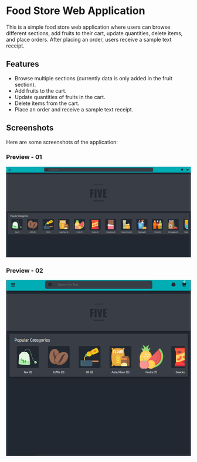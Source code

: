 # Food Store Web Application

This is a simple food store web application where users can browse different sections, add fruits to their cart, update quantities, delete items, and place orders. After placing an order, users receive a sample text receipt.

## Features

- Browse multiple sections (currently data is only added in the fruit section).
- Add fruits to the cart.
- Update quantities of fruits in the cart.
- Delete items from the cart.
- Place an order and receive a sample text receipt.

## Screenshots

Here are some screenshots of the application:

### Preview - 01
![Home Page](./assets/images/preview/preview01.gif)

### Preview - 02
![Cart Page](./assets/images/preview/preview02.gif)

